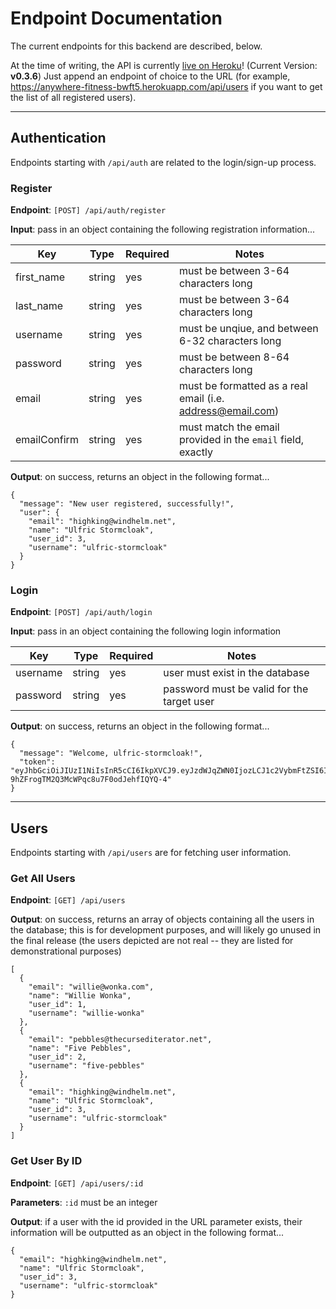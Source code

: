 # Endpoint Documentation

The current endpoints for this backend are described, below.

At the time of writing, the API is currently [live on Heroku](https://anywhere-fitness-bwft5.herokuapp.com/)! (Current Version: **v0.3.6**) Just append an endpoint of choice to the URL (for example, <https://anywhere-fitness-bwft5.herokuapp.com/api/users> if you want to get the list of all registered users).

--------------------------------------------------------------------------------

## Authentication

Endpoints starting with `/api/auth` are related to the login/sign-up process.

### Register

**Endpoint**: `[POST] /api/auth/register`

**Input**: pass in an object containing the following registration information...

Key          | Type   | Required | Notes
------------ | ------ | -------- | -----------------------------------------------------------
first_name   | string | yes      | must be between 3-64 characters long
last_name    | string | yes      | must be between 3-64 characters long
username     | string | yes      | must be unqiue, and between 6-32 characters long
password     | string | yes      | must be between 8-64 characters long
email        | string | yes      | must be formatted as a real email (i.e. address@email.com)
emailConfirm | string | yes      | must match the email provided in the `email` field, exactly

**Output**: on success, returns an object in the following format...

```
{
  "message": "New user registered, successfully!",
  "user": {
    "email": "highking@windhelm.net",
    "name": "Ulfric Stormcloak",
    "user_id": 3,
    "username": "ulfric-stormcloak"
  }
}
```

### Login

**Endpoint**: `[POST] /api/auth/login`

**Input**: pass in an object containing the following login information

Key      | Type   | Required | Notes
-------- | ------ | -------- | ------------------------------------------
username | string | yes      | user must exist in the database
password | string | yes      | password must be valid for the target user

**Output**: on success, returns an object in the following format...

```
{
  "message": "Welcome, ulfric-stormcloak!",
  "token": "eyJhbGciOiJIUzI1NiIsInR5cCI6IkpXVCJ9.eyJzdWJqZWN0IjozLCJ1c2VybmFtZSI6InVsZnJpYy1zdG9ybWNsb2FrIiwiZW1haWwiOiJoaWdoa2luZ0B3aW5kaGVsbS5uZXQiLCJpYXQiOjE2MzY4NTYwNDUsImV4cCI6MTYzNjg1NjM0NX0.FjboXxx-9hZFrogTM2Q3McWPqc8u7F0odJehfIQYQ-4"
}
```

--------------------------------------------------------------------------------

## Users

Endpoints starting with `/api/users` are for fetching user information.

### Get All Users

**Endpoint**: `[GET] /api/users`

**Output**: on success, returns an array of objects containing all the users in the database; this is for development purposes, and will likely go unused in the final release (the users depicted are not real -- they are listed for demonstrational purposes)

```
[
  {
    "email": "willie@wonka.com",
    "name": "Willie Wonka",
    "user_id": 1,
    "username": "willie-wonka"
  },
  {
    "email": "pebbles@thecursediterator.net",
    "name": "Five Pebbles",
    "user_id": 2,
    "username": "five-pebbles"
  },
  {
    "email": "highking@windhelm.net",
    "name": "Ulfric Stormcloak",
    "user_id": 3,
    "username": "ulfric-stormcloak"
  }
]
```

### Get User By ID

**Endpoint**: `[GET] /api/users/:id`

**Parameters**: `:id` must be an integer

**Output**: if a user with the id provided in the URL parameter exists, their information will be outputted as an object in the following format...

```
{
  "email": "highking@windhelm.net",
  "name": "Ulfric Stormcloak",
  "user_id": 3,
  "username": "ulfric-stormcloak"
}
```
